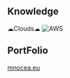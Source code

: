 ## Knowledge
☁Clouds☁
![AWS](https://img.shields.io/badge/AWS-%23FF9900.svg?style=for-the-badge&logo=amazon-aws&logoColor=white)
## PortFolio
[mnocea.eu](http://mnocea.eu)
<!--

**nocea/nocea** is a ✨ _special_ ✨ repository because its `README.md` (this file) appears on your GitHub profile.

Here are some ideas to get you started:

- 🔭 I’m currently working on ...
- 🌱 I’m currently learning ...
- 👯 I’m looking to collaborate on ...
- 🤔 I’m looking for help with ...
- 💬 Ask me about ...
- 📫 How to reach me: ...
- 😄 Pronouns: ...
- ⚡ Fun fact: ...
-### Hi there 👋
-->
